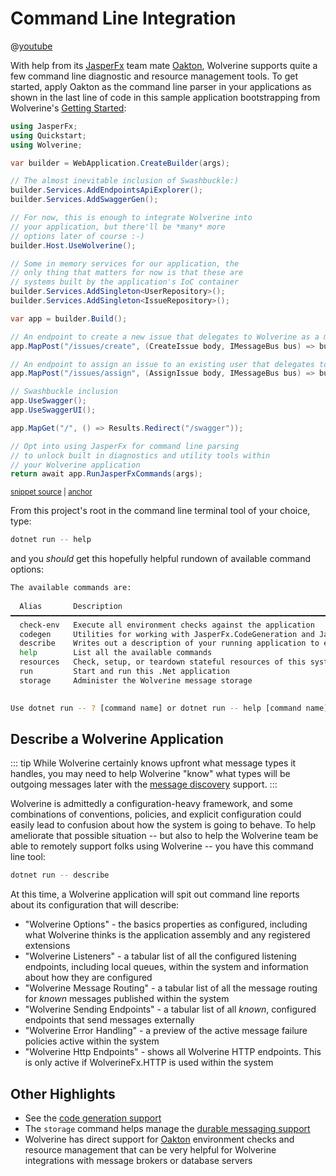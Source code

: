 # Command Line Integration

@[youtube](3C5bacH0akU)

With help from its [JasperFx](https://github.com/JasperFx) team mate [Oakton](https://jasperfx.github.io/oakton), Wolverine supports quite a few command line diagnostic and resource management
tools. To get started, apply Oakton as the command line parser in your applications as shown in the last line of code in this
sample application bootstrapping from Wolverine's [Getting Started](/tutorials/getting-started):

<!-- snippet: sample_Quickstart_Program -->
<a id='snippet-sample_quickstart_program'></a>
```cs
using JasperFx;
using Quickstart;
using Wolverine;

var builder = WebApplication.CreateBuilder(args);

// The almost inevitable inclusion of Swashbuckle:)
builder.Services.AddEndpointsApiExplorer();
builder.Services.AddSwaggerGen();

// For now, this is enough to integrate Wolverine into
// your application, but there'll be *many* more
// options later of course :-)
builder.Host.UseWolverine();

// Some in memory services for our application, the
// only thing that matters for now is that these are
// systems built by the application's IoC container
builder.Services.AddSingleton<UserRepository>();
builder.Services.AddSingleton<IssueRepository>();

var app = builder.Build();

// An endpoint to create a new issue that delegates to Wolverine as a mediator
app.MapPost("/issues/create", (CreateIssue body, IMessageBus bus) => bus.InvokeAsync(body));

// An endpoint to assign an issue to an existing user that delegates to Wolverine as a mediator
app.MapPost("/issues/assign", (AssignIssue body, IMessageBus bus) => bus.InvokeAsync(body));

// Swashbuckle inclusion
app.UseSwagger();
app.UseSwaggerUI();

app.MapGet("/", () => Results.Redirect("/swagger"));

// Opt into using JasperFx for command line parsing
// to unlock built in diagnostics and utility tools within
// your Wolverine application
return await app.RunJasperFxCommands(args);
```
<sup><a href='https://github.com/JasperFx/wolverine/blob/main/src/Samples/Quickstart/Program.cs#L1-L43' title='Snippet source file'>snippet source</a> | <a href='#snippet-sample_quickstart_program' title='Start of snippet'>anchor</a></sup>
<!-- endSnippet -->

From this project's root in the command line terminal tool of your choice, type:

```bash
dotnet run -- help
```

and you *should* get this hopefully helpful rundown of available command options:

```bash
The available commands are:
                                                                                                    
  Alias       Description                                                                           
━━━━━━━━━━━━━━━━━━━━━━━━━━━━━━━━━━━━━━━━━━━━━━━━━━━━━━━━━━━━━━━━━━━━━━━━━━━━━━━━━━━━━━━━━━━━━━━━━━━━
  check-env   Execute all environment checks against the application                                
  codegen     Utilities for working with JasperFx.CodeGeneration and JasperFx.RuntimeCompiler       
  describe    Writes out a description of your running application to either the console or a file  
  help        List all the available commands                                                       
  resources   Check, setup, or teardown stateful resources of this system                           
  run         Start and run this .Net application                                                   
  storage     Administer the Wolverine message storage                                                       
                                                                                                    

Use dotnet run -- ? [command name] or dotnet run -- help [command name] to see usage help about a specific command

```

## Describe a Wolverine Application

::: tip
While Wolverine certainly knows upfront what message types it handles, you may need to help Wolverine "know" what types
will be outgoing messages later with the [message discovery](/guide/messages.html#message-discovery) support.
:::

Wolverine is admittedly a configuration-heavy framework, and some combinations of conventions, policies, and explicit configuration
could easily lead to confusion about how the system is going to behave. To help ameliorate that possible situation -- but also to help the 
Wolverine team be able to remotely support folks using Wolverine -- you have this command line tool:

```bash
dotnet run -- describe
```

At this time, a Wolverine application will spit out command line reports about its configuration that
will describe:

* "Wolverine Options" - the basics properties as configured, including what Wolverine thinks is the application assembly and any registered extensions
* "Wolverine Listeners" - a tabular list of all the configured listening endpoints, including local queues, within the system and information about how they are configured
* "Wolverine Message Routing" - a tabular list of all the message routing for *known* messages published within the system
* "Wolverine Sending Endpoints" - a tabular list of all *known*, configured endpoints that send messages externally
* "Wolverine Error Handling" - a preview of the active message failure policies active within the system
* "Wolverine Http Endpoints" - shows all Wolverine HTTP endpoints. This is only active if WolverineFx.HTTP is used within the system

## Other Highlights

* See the [code generation support](./codegen)
* The `storage` command helps manage the [durable messaging support](./durability/)
* Wolverine has direct support for [Oakton](https://jasperfx.github.io/oakton) environment checks and resource management that
  can be very helpful for Wolverine integrations with message brokers or database servers





